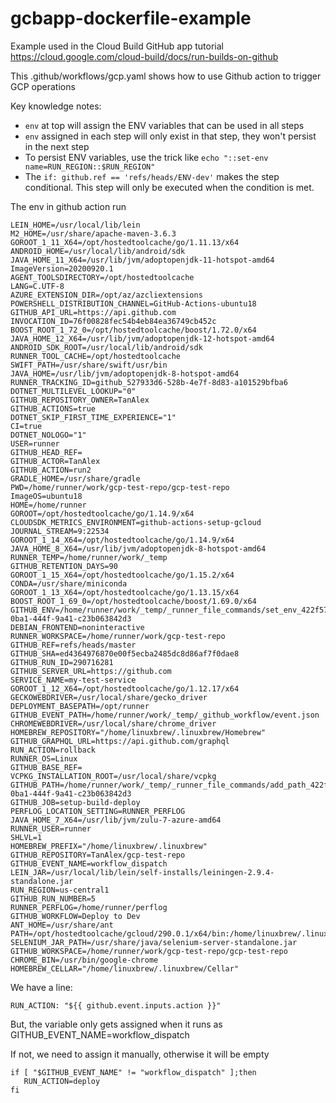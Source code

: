 # gcbapp-dockerfile-example
Example used in the Cloud Build GitHub app tutorial
https://cloud.google.com/cloud-build/docs/run-builds-on-github

This .github/workflows/gcp.yaml shows how to use Github action to trigger GCP operations

Key knowledge notes:
* `env` at top will assign the ENV variables that can be used in all steps
* `env` assigned in each step will only exist in that step, they won't persist in the next step
* To persist ENV variables, use the trick like `echo "::set-env name=RUN_REGION::$RUN_REGION"`
* The `if: github.ref == 'refs/heads/ENV-dev'` makes the step conditional. This step will only be executed when the condition is met.



The env in github action run
```
LEIN_HOME=/usr/local/lib/lein
M2_HOME=/usr/share/apache-maven-3.6.3
GOROOT_1_11_X64=/opt/hostedtoolcache/go/1.11.13/x64
ANDROID_HOME=/usr/local/lib/android/sdk
JAVA_HOME_11_X64=/usr/lib/jvm/adoptopenjdk-11-hotspot-amd64
ImageVersion=20200920.1
AGENT_TOOLSDIRECTORY=/opt/hostedtoolcache
LANG=C.UTF-8
AZURE_EXTENSION_DIR=/opt/az/azcliextensions
POWERSHELL_DISTRIBUTION_CHANNEL=GitHub-Actions-ubuntu18
GITHUB_API_URL=https://api.github.com
INVOCATION_ID=76f00828fec54b4eb84ea36749cb452c
BOOST_ROOT_1_72_0=/opt/hostedtoolcache/boost/1.72.0/x64
JAVA_HOME_12_X64=/usr/lib/jvm/adoptopenjdk-12-hotspot-amd64
ANDROID_SDK_ROOT=/usr/local/lib/android/sdk
RUNNER_TOOL_CACHE=/opt/hostedtoolcache
SWIFT_PATH=/usr/share/swift/usr/bin
JAVA_HOME=/usr/lib/jvm/adoptopenjdk-8-hotspot-amd64
RUNNER_TRACKING_ID=github_527933d6-528b-4e7f-8d83-a101529bfba6
DOTNET_MULTILEVEL_LOOKUP="0"
GITHUB_REPOSITORY_OWNER=TanAlex
GITHUB_ACTIONS=true
DOTNET_SKIP_FIRST_TIME_EXPERIENCE="1"
CI=true
DOTNET_NOLOGO="1"
USER=runner
GITHUB_HEAD_REF=
GITHUB_ACTOR=TanAlex
GITHUB_ACTION=run2
GRADLE_HOME=/usr/share/gradle
PWD=/home/runner/work/gcp-test-repo/gcp-test-repo
ImageOS=ubuntu18
HOME=/home/runner
GOROOT=/opt/hostedtoolcache/go/1.14.9/x64
CLOUDSDK_METRICS_ENVIRONMENT=github-actions-setup-gcloud
JOURNAL_STREAM=9:22534
GOROOT_1_14_X64=/opt/hostedtoolcache/go/1.14.9/x64
JAVA_HOME_8_X64=/usr/lib/jvm/adoptopenjdk-8-hotspot-amd64
RUNNER_TEMP=/home/runner/work/_temp
GITHUB_RETENTION_DAYS=90
GOROOT_1_15_X64=/opt/hostedtoolcache/go/1.15.2/x64
CONDA=/usr/share/miniconda
GOROOT_1_13_X64=/opt/hostedtoolcache/go/1.13.15/x64
BOOST_ROOT_1_69_0=/opt/hostedtoolcache/boost/1.69.0/x64
GITHUB_ENV=/home/runner/work/_temp/_runner_file_commands/set_env_422f5776-0ba1-444f-9a41-c23b063842d3
DEBIAN_FRONTEND=noninteractive
RUNNER_WORKSPACE=/home/runner/work/gcp-test-repo
GITHUB_REF=refs/heads/master
GITHUB_SHA=ed4364976870e00f5ecba2485dc8d86af7f0dae8
GITHUB_RUN_ID=290716281
GITHUB_SERVER_URL=https://github.com
SERVICE_NAME=my-test-service
GOROOT_1_12_X64=/opt/hostedtoolcache/go/1.12.17/x64
GECKOWEBDRIVER=/usr/local/share/gecko_driver
DEPLOYMENT_BASEPATH=/opt/runner
GITHUB_EVENT_PATH=/home/runner/work/_temp/_github_workflow/event.json
CHROMEWEBDRIVER=/usr/local/share/chrome_driver
HOMEBREW_REPOSITORY="/home/linuxbrew/.linuxbrew/Homebrew"
GITHUB_GRAPHQL_URL=https://api.github.com/graphql
RUN_ACTION=rollback
RUNNER_OS=Linux
GITHUB_BASE_REF=
VCPKG_INSTALLATION_ROOT=/usr/local/share/vcpkg
GITHUB_PATH=/home/runner/work/_temp/_runner_file_commands/add_path_422f5776-0ba1-444f-9a41-c23b063842d3
GITHUB_JOB=setup-build-deploy
PERFLOG_LOCATION_SETTING=RUNNER_PERFLOG
JAVA_HOME_7_X64=/usr/lib/jvm/zulu-7-azure-amd64
RUNNER_USER=runner
SHLVL=1
HOMEBREW_PREFIX="/home/linuxbrew/.linuxbrew"
GITHUB_REPOSITORY=TanAlex/gcp-test-repo
GITHUB_EVENT_NAME=workflow_dispatch
LEIN_JAR=/usr/local/lib/lein/self-installs/leiningen-2.9.4-standalone.jar
RUN_REGION=us-central1
GITHUB_RUN_NUMBER=5
RUNNER_PERFLOG=/home/runner/perflog
GITHUB_WORKFLOW=Deploy to Dev
ANT_HOME=/usr/share/ant
PATH=/opt/hostedtoolcache/gcloud/290.0.1/x64/bin:/home/linuxbrew/.linuxbrew/bin:/home/linuxbrew/.linuxbrew/sbin:/usr/share/rust/.cargo/bin:/home/runner/.config/composer/vendor/bin:/home/runner/.dotnet/tools:/snap/bin:/usr/local/sbin:/usr/local/bin:/usr/sbin:/usr/bin:/sbin:/bin:/usr/games:/usr/local/games:/snap/bin
SELENIUM_JAR_PATH=/usr/share/java/selenium-server-standalone.jar
GITHUB_WORKSPACE=/home/runner/work/gcp-test-repo/gcp-test-repo
CHROME_BIN=/usr/bin/google-chrome
HOMEBREW_CELLAR="/home/linuxbrew/.linuxbrew/Cellar"
```
We have a line:
```
RUN_ACTION: "${{ github.event.inputs.action }}"
```
But, the variable only gets assigned when it runs as GITHUB_EVENT_NAME=workflow_dispatch

If not, we need to assign it manually, otherwise it will be empty
```
if [ "$GITHUB_EVENT_NAME" != "workflow_dispatch" ];then
   RUN_ACTION=deploy
fi
```